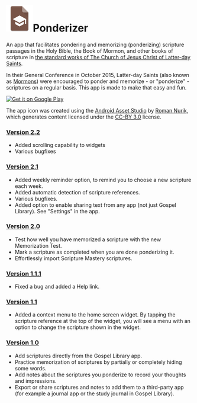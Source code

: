 # ![ic_launcher](app/src/main/res/mipmap-hdpi/ic_launcher.png)Ponderizer 
An app that facilitates pondering and memorizing (ponderizing) scripture passages in the Holy Bible, the
Book of Mormon, and other books of scripture in [the standard works of The Church of Jesus Christ of
Latter-day Saints](http://scriptures.lds.org).

In their General Conference in October 2015, Latter-day Saints (also known as [Mormons](http://mormon.org))
were encouraged to ponder and memorize - or "ponderize" - scriptures on a regular basis. This app is made
to make that easy and fun.

<a href="https://play.google.com/store/apps/details?id=net.danmercer.ponderizer&utm_source=global_co&utm_medium=prtnr&utm_content=Mar2515&utm_campaign=PartBadge&pcampaignid=MKT-AC-global-none-all-co-pr-py-PartBadges-Oct1515-1"><img alt="Get it on Google Play" src="https://stuff.mit.edu/afs/sipb/project/android/docs/images/brand/en_app_rgb_wo_45.png" /></a>

The app icon was created using the
[Android Asset Studio](http://romannurik.github.io/AndroidAssetStudio/index.html) by
[Roman Nurik](https://github.com/romannurik), which generates content licensed under the
[CC-BY 3.0](http://creativecommons.org/licenses/by/3.0/) license.

### [Version 2.2](https://github.com/drmercer/Ponderizer/releases/tag/v2.2)
- Added scrolling capability to widgets
- Various bugfixes

### [Version 2.1](https://github.com/drmercer/Ponderizer/releases/tag/v2.1)
- Added weekly reminder option, to remind you to choose a new scripture each week.
- Added automatic detection of scripture references.
- Various bugfixes.
- Added option to enable sharing text from any app (not just Gospel Library). See "Settings" in the app.

### [Version 2.0](https://github.com/drmercer/Ponderizer/releases/tag/v2.0)
- Test how well you have memorized a scripture with the new Memorization Test.
- Mark a scripture as completed when you are done ponderizing it.
- Effortlessly import Scripture Mastery scriptures.

### [Version 1.1.1](https://github.com/drmercer/Ponderizer/releases/tag/v1.1.1)
- Fixed a bug and added a Help link.

### [Version 1.1](https://github.com/drmercer/Ponderizer/releases/tag/v1.1)
 - Added a context menu to the home screen widget. By tapping the scripture reference at the top of the
 widget, you will see a menu with an option to change the scripture shown in the widget.

### [Version 1.0](https://github.com/drmercer/Ponderizer/releases/tag/v1.0)
- Add scriptures directly from the Gospel Library app.
- Practice memorization of scriptures by partially or completely hiding some words.
- Add notes about the scriptures you ponderize to record your thoughts and impressions.
- Export or share scriptures and notes to add them to a third-party app (for example a journal app or the study journal in Gospel Library).
